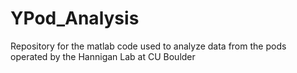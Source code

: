 # YPod_Analysis
Repository for the matlab code used to analyze data from the pods operated by the Hannigan Lab at CU Boulder
